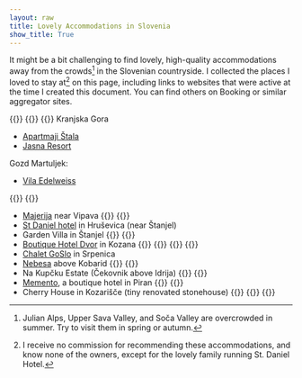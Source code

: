 ```yaml
---
layout: raw
title: Lovely Accommodations in Slovenia
show_title: True
---
```

It might be a bit challenging to find lovely, high-quality accommodations away from the crowds[^CWD] in the Slovenian countryside. I collected the places I loved to stay at[^XL] on this page, including links to websites that were active at the time I created this document. You can find others on Booking or similar aggregator sites.

[^XL]: I receive no commission for recommending these accommodations, and know none of the owners, except for the lovely family running St. Daniel Hotel.

[^CWD]: Julian Alps, Upper Sava Valley, and Soča Valley are overcrowded in summer. Try to visit them in spring or autumn.

{{<tile-section>}}
{{<tile-column>}}
{{<tile title="Upper Sava Valley" image="/images/climbing-vrsic.jpg">}}
Kranjska Gora

* [Apartmaji Štala](https://stala-apartments.si/en)
* [Jasna Resort](https://jasnaresort.com/)

Gozd Martuljek:

* [Vila Edelweiss](https://edelweiss.si/en/)
<!-- Majerca -->
{{</tile>}}
{{<tile title="Vipava Valley" image="/en/biking/resseltrail/M_20210928_122815.jpg">}}
* [Majerija](https://www.majerija.si/en/) near Vipava
{{</tile>}}
{{<tile title="Karst" image="/en/hikes/cerje/M_6_2625.JPG">}}
* [St Daniel hotel](https://www.stdaniel.si/en/) in Hruševica (near Štanjel)
* Garden Villa in Štanjel
{{</tile>}}
{{<tile title="Goriška Brda">}}
* [Boutique Hotel Dvor](https://dvor.si/) in Kozana
{{</tile>}}
{{</tile-column>}}
{{<tile-column>}}
{{<tile title="Soča Valley" image="/en/hikes/jablanca/M_20230610_102316.jpg">}}
* [Chalet GoSlo](https://apartmajivmlinu.si/accommodation/srpenica/chalet-goslo/232706) in Srpenica
* [Nebesa](https://www.nebesa.si/en/) above Kobarid
{{</tile>}}
{{<tile title="Idrija Valley" image="/en/biking/lokvarskivrh/Lead.jpg">}}
* Na Kupčku Estate (Čekovnik above Idrija)
{{</tile>}}
{{<tile title="Slovenian Coast" image="/en/hikes/velibadin/M_20220119_125939.jpg">}}
* [Memento](https://mementopiran.com/en/memento-piran-eng/), a boutique hotel in Piran
{{</tile>}}
{{<tile title="Notranjska" image="/en/biking/lozcerknica/M_20240717_094117.jpg">}}
* Cherry House in Kozarišče (tiny renovated stonehouse)
{{</tile>}}
{{</tile-column>}}
{{</tile-section>}}
